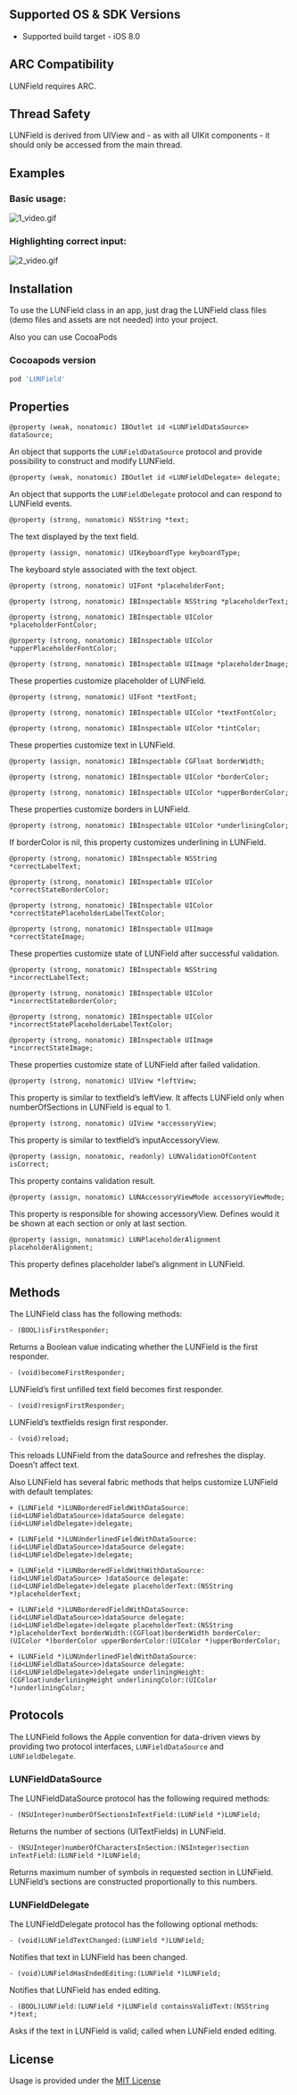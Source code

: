Supported OS & SDK Versions
---------------------------

* Supported build target - iOS 8.0

ARC Compatibility
-----------------

LUNField requires ARC.

Thread Safety
-------------

LUNField is derived from UIView and - as with all UIKit components - it should only be accessed from the main thread.

Examples
--------

### Basic usage:
![1_video.gif](https://gifyu.com/images/1_video.gif)

### Highlighting correct input:
![2_video.gif](https://gifyu.com/images/2_video.gif)

Installation
------------

To use the LUNField class in an app, just drag the LUNField class files (demo files and assets are not needed) into your project.

Also you can use CocoaPods 
### Сocoapods version

```ruby
pod 'LUNField'
```

Properties
----------

	@property (weak, nonatomic) IBOutlet id <LUNFieldDataSource> dataSource;

An object that supports the `LUNFieldDataSource` protocol and provide possibility to construct and modify LUNField.

	@property (weak, nonatomic) IBOutlet id <LUNFieldDelegate> delegate;

An object that supports the `LUNFieldDelegate` protocol and can respond to LUNField events.

	@property (strong, nonatomic) NSString *text;

The text displayed by the text field.

	@property (assign, nonatomic) UIKeyboardType keyboardType;

The keyboard style associated with the text object.

	@property (strong, nonatomic) UIFont *placeholderFont;

	@property (strong, nonatomic) IBInspectable NSString *placeholderText;

	@property (strong, nonatomic) IBInspectable UIColor *placeholderFontColor;

	@property (strong, nonatomic) IBInspectable UIColor *upperPlaceholderFontColor;

	@property (strong, nonatomic) IBInspectable UIImage *placeholderImage;

These properties customize placeholder of LUNField.

	@property (strong, nonatomic) UIFont *textFont;

	@property (strong, nonatomic) IBInspectable UIColor *textFontColor;

	@property (strong, nonatomic) IBInspectable UIColor *tintColor;

These properties customize text in LUNField.

	@property (assign, nonatomic) IBInspectable CGFloat borderWidth;

	@property (strong, nonatomic) IBInspectable UIColor *borderColor;

	@property (strong, nonatomic) IBInspectable UIColor *upperBorderColor;

These properties customize borders in LUNField.

	@property (strong, nonatomic) IBInspectable UIColor *underliningColor;

If borderColor is nil, this property customizes underlining in LUNField.

	@property (strong, nonatomic) IBInspectable NSString *correctLabelText;

	@property (strong, nonatomic) IBInspectable UIColor *correctStateBorderColor;

	@property (strong, nonatomic) IBInspectable UIColor *correctStatePlaceholderLabelTextColor;

	@property (strong, nonatomic) IBInspectable UIImage *correctStateImage;

These properties customize state of LUNField after successful validation.

	@property (strong, nonatomic) IBInspectable NSString *incorrectLabelText;

	@property (strong, nonatomic) IBInspectable UIColor *incorrectStateBorderColor;

	@property (strong, nonatomic) IBInspectable UIColor *incorrectStatePlaceholderLabelTextColor;

	@property (strong, nonatomic) IBInspectable UIImage *incorrectStateImage;

These properties customize state of LUNField after failed validation.

	@property (strong, nonatomic) UIView *leftView;
	
This property is similar to textfield’s leftView. It affects LUNField only when numberOfSections in LUNField is equal to 1.

	@property (strong, nonatomic) UIView *accessoryView;

This property is similar to textfield’s inputAccessoryView.

	@property (assign, nonatomic, readonly) LUNValidationOfContent isCorrect;

This property contains validation result.

	@property (assign, nonatomic) LUNAccessoryViewMode accessoryViewMode;

This property is responsible for showing accessoryView. Defines would it be shown at each section or only at last section.

	@property (assign, nonatomic) LUNPlaceholderAlignment placeholderAlignment;

This property defines placeholder label’s alignment in LUNField.

Methods
--------

The LUNField class has the following methods:

	- (BOOL)isFirstResponder;

Returns a Boolean value indicating whether the LUNField is the first responder.

	- (void)becomeFirstResponder;

LUNField’s first unfilled text field becomes first responder.

	- (void)resignFirstResponder;

LUNField’s textfields resign first responder.

	- (void)reload;

This reloads LUNField from the dataSource and refreshes the display. Doesn’t affect text.

Also LUNField has several fabric methods that helps customize LUNField with default templates:

	+ (LUNField *)LUNBorderedFieldWithDataSource:(id<LUNFieldDataSource>)dataSource delegate:(id<LUNFieldDelegate>)delegate;

	+ (LUNField *)LUNUnderlinedFieldWithDataSource:(id<LUNFieldDataSource>)dataSource delegate:(id<LUNFieldDelegate>)delegate;

	+ (LUNField *)LUNBorderedFieldWithWithDataSource:(id<LUNFieldDataSource> )dataSource delegate:(id<LUNFieldDelegate>)delegate placeholderText:(NSString *)placeholderText;

	+ (LUNField *)LUNBorderedFieldWithDataSource:(id<LUNFieldDataSource>)dataSource delegate:(id<LUNFieldDelegate>)delegate placeholderText:(NSString *)placeholderText borderWidth:(CGFloat)borderWidth borderColor:(UIColor *)borderColor upperBorderColor:(UIColor *)upperBorderColor;

	+ (LUNField *)LUNUnderlinedFieldWithDataSource:(id<LUNFieldDataSource>)dataSource delegate:(id<LUNFieldDelegate>)delegate underliningHeight:(CGFloat)underliningHeight underliningColor:(UIColor *)underliningColor;

Protocols
---------

The LUNField follows the Apple convention for data-driven views by providing two protocol interfaces, `LUNFieldDataSource` and `LUNFieldDelegate`.

### LUNFieldDataSource 

The LUNFieldDataSource protocol has the following required methods:

	- (NSUInteger)numberOfSectionsInTextField:(LUNField *)LUNField;

Returns the number of sections (UITextFields) in LUNField.

	- (NSUInteger)numberOfCharactersInSection:(NSInteger)section inTextField:(LUNField *)LUNField;

Returns maximum number of symbols in requested section in LUNField. LUNField’s sections are constructed proportionally to this numbers. 

### LUNFieldDelegate

The LUNFieldDelegate protocol has the following optional methods:

	- (void)LUNFieldTextChanged:(LUNField *)LUNField;

Notifies that text in LUNField has been changed.

	- (void)LUNFieldHasEndedEditing:(LUNField *)LUNField;

Notifies that LUNField has ended editing.

	- (BOOL)LUNField:(LUNField *)LUNField containsValidText:(NSString *)text;
	
Asks if the text in LUNField is valid; called when LUNField ended editing.

License
-------
Usage is provided under the [MIT License](http://opensource.org/licenses/MIT)